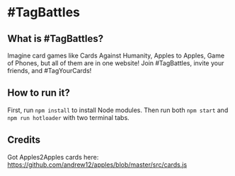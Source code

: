 # #TagBattles

## What is #TagBattles?

Imagine card games like Cards Against Humanity, Apples to Apples, Game of Phones, but all of them are in one website! Join #TagBattles, invite your friends, and #TagYourCards!

## How to run it?

First, run ```npm install``` to install Node modules. Then run both ```npm start``` and ```npm run hotloader``` with two terminal tabs.

## Credits

Got Apples2Apples cards here: https://github.com/andrew12/apples/blob/master/src/cards.js
